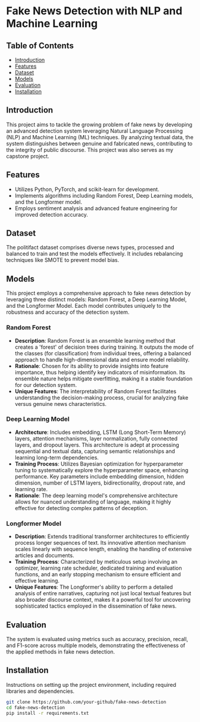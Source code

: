 # Fake News Detection with NLP and Machine Learning

## Table of Contents
- [Introduction](#introduction)
- [Features](#features)
- [Dataset](#dataset)
- [Models](#models)
- [Evaluation](#evaluation)
- [Installation](#installation)

## Introduction
This project aims to tackle the growing problem of fake news by developing an advanced detection system leveraging Natural Language Processing (NLP) and Machine Learning (ML) techniques. By analyzing textual data, the system distinguishes between genuine and fabricated news, contributing to the integrity of public discourse. This project was also serves as my capstone project.

## Features
- Utilizes Python, PyTorch, and scikit-learn for development.
- Implements algorithms including Random Forest, Deep Learning models, and the Longformer model.
- Employs sentiment analysis and advanced feature engineering for improved detection accuracy.

## Dataset
The politifact dataset comprises diverse news types, processed and balanced to train and test the models effectively. It includes rebalancing techniques like SMOTE to prevent model bias.

## Models

This project employs a comprehensive approach to fake news detection by leveraging three distinct models: Random Forest, a Deep Learning Model, and the Longformer Model. Each model contributes uniquely to the robustness and accuracy of the detection system.

### Random Forest

- **Description**: Random Forest is an ensemble learning method that creates a 'forest' of decision trees during training. It outputs the mode of the classes (for classification) from individual trees, offering a balanced approach to handle high-dimensional data and ensure model reliability.
- **Rationale**: Chosen for its ability to provide insights into feature importance, thus helping identify key indicators of misinformation. Its ensemble nature helps mitigate overfitting, making it a stable foundation for our detection system.
- **Unique Features**: The interpretability of Random Forest facilitates understanding the decision-making process, crucial for analyzing fake versus genuine news characteristics.

### Deep Learning Model

- **Architecture**: Includes embedding, LSTM (Long Short-Term Memory) layers, attention mechanisms, layer normalization, fully connected layers, and dropout layers. This architecture is adept at processing sequential and textual data, capturing semantic relationships and learning long-term dependencies.
- **Training Process**: Utilizes Bayesian optimization for hyperparameter tuning to systematically explore the hyperparameter space, enhancing performance. Key parameters include embedding dimension, hidden dimension, number of LSTM layers, bidirectionality, dropout rate, and learning rate.
- **Rationale**: The deep learning model's comprehensive architecture allows for nuanced understanding of language, making it highly effective for detecting complex patterns of deception.

### Longformer Model

- **Description**: Extends traditional transformer architectures to efficiently process longer sequences of text. Its innovative attention mechanism scales linearly with sequence length, enabling the handling of extensive articles and documents.
- **Training Process**: Characterized by meticulous setup involving an optimizer, learning rate scheduler, dedicated training and evaluation functions, and an early stopping mechanism to ensure efficient and effective learning.
- **Unique Features**: The Longformer's ability to perform a detailed analysis of entire narratives, capturing not just local textual features but also broader discourse context, makes it a powerful tool for uncovering sophisticated tactics employed in the dissemination of fake news.

## Evaluation
The system is evaluated using metrics such as accuracy, precision, recall, and F1-score across multiple models, demonstrating the effectiveness of the applied methods in fake news detection.

## Installation
Instructions on setting up the project environment, including required libraries and dependencies.

```bash
git clone https://github.com/your-github/fake-news-detection
cd fake-news-detection
pip install -r requirements.txt
